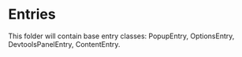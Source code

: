 # Entries

This folder will contain base entry classes: PopupEntry, OptionsEntry, DevtoolsPanelEntry, ContentEntry.
